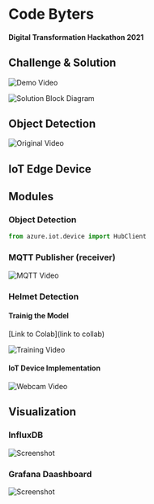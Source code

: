 # Code Byters
#### Digital Transformation Hackathon 2021

## Challenge & Solution

![Demo Video](image_url)

![Solution Block Diagram](image_url)

## Object Detection

![Original Video](image_url)

## IoT Edge Device

## Modules
### Object Detection

``` python
from azure.iot.device import HubClient


```

### MQTT Publisher (receiver)

![MQTT Video](image_url)

### Helmet Detection
#### Trainig the Model

[Link to Colab](link to collab)

![Training Video](image_url)

#### IoT Device Implementation

![Webcam Video](image_url)

## Visualization
### InfluxDB

![Screenshot](image_url)

### Grafana Daashboard

![Screenshot](image_url)
